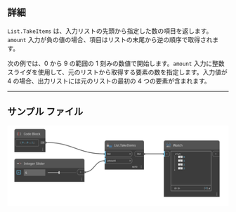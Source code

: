 ## 詳細
`List.TakeItems` は、入力リストの先頭から指定した数の項目を返します。`amount` 入力が負の値の場合、項目はリストの末尾から逆の順序で取得されます。

次の例では、0 から 9 の範囲の 1 刻みの数値で開始します。`amount` 入力に整数スライダを使用して、元のリストから取得する要素の数を指定します。入力値が 4 の場合、出力リストには元のリストの最初の 4 つの要素が含まれます。
___
## サンプル ファイル

![List.TakeItems](./DSCore.List.TakeItems_img.jpg)
